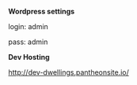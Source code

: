 **Wordpress settings**

login: admin

pass: admin

**Dev Hosting**

http://dev-dwellings.pantheonsite.io/

